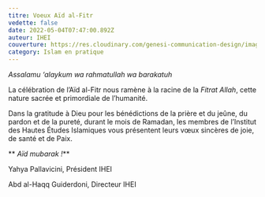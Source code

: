 ```yaml
---
titre: Voeux Aïd al-Fitr
vedette: false
date: 2022-05-04T07:47:00.892Z
auteur: IHEI
couverture: https://res.cloudinary.com/genesi-communication-design/image/upload/v1604579457/ihei/couvertures/1590700148_sxtnow.png
category: Islam en pratique
---
```

*Assalamu ‘alaykum wa rahmatullah wa barakatuh* 

La célébration de l’Aïd al-Fitr nous ramène à la racine de la *Fitrat Allah*, cette nature sacrée et primordiale de l’humanité. 

Dans la gratitude à Dieu pour les bénédictions de la prière et du jeûne, du pardon et de la pureté, durant le mois de Ramadan, les membres de l’Institut des Hautes Études Islamiques vous présentent leurs vœux sincères de joie, de santé et de Paix.

** *Aïd mubarak !***

Yahya Pallavicini, Président IHEI

Abd al-Haqq Guiderdoni, Directeur IHEI